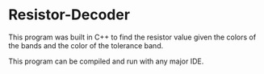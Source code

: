 # Resistor-Decoder
This program was built in C++ to find the resistor value given the colors of the bands and the color of the tolerance band.

This program can be compiled and run with any major IDE.
